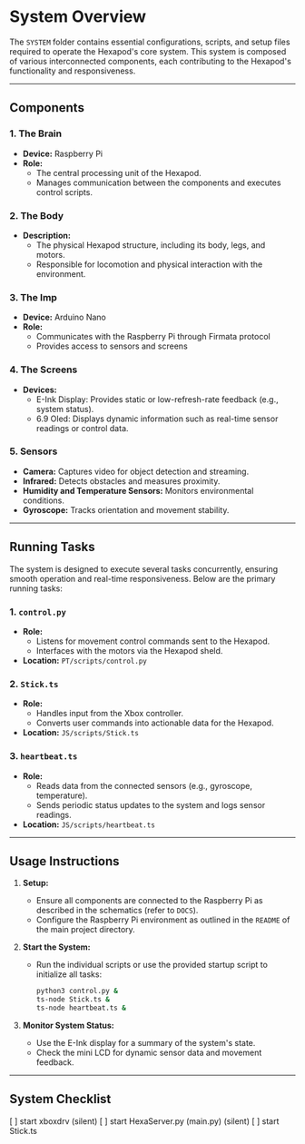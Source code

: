 # System Overview

The `SYSTEM` folder contains essential configurations, scripts, and setup files required to operate the Hexapod's core system. This system is composed of various interconnected components, each contributing to the Hexapod's functionality and responsiveness.

---

## Components

### 1. **The Brain**
- **Device:** Raspberry Pi
- **Role:**
  - The central processing unit of the Hexapod.
  - Manages communication between the components and executes control scripts.

### 2. **The Body**
- **Description:**
  - The physical Hexapod structure, including its body, legs, and motors.
  - Responsible for locomotion and physical interaction with the environment.

### 3. **The Imp**
- **Device:** Arduino Nano
- **Role:**
  - Communicates with the Raspberry Pi through Firmata protocol
  - Provides access to sensors and screens

### 4. **The Screens**
- **Devices:**
  - E-Ink Display: Provides static or low-refresh-rate feedback (e.g., system status).
  - 6.9 Oled: Displays dynamic information such as real-time sensor readings or control data.

### 5. **Sensors**
- **Camera:** Captures video for object detection and streaming.
- **Infrared:** Detects obstacles and measures proximity.
- **Humidity and Temperature Sensors:** Monitors environmental conditions.
- **Gyroscope:** Tracks orientation and movement stability.

---

## Running Tasks

The system is designed to execute several tasks concurrently, ensuring smooth operation and real-time responsiveness. Below are the primary running tasks:

### 1. **`control.py`**
- **Role:**
  - Listens for movement control commands sent to the Hexapod.
  - Interfaces with the motors via the Hexapod sheld.
- **Location:** `PT/scripts/control.py`

### 2. **`Stick.ts`**
- **Role:**
  - Handles input from the Xbox controller.
  - Converts user commands into actionable data for the Hexapod.
- **Location:** `JS/scripts/Stick.ts`

### 3. **`heartbeat.ts`**
- **Role:**
  - Reads data from the connected sensors (e.g., gyroscope, temperature).
  - Sends periodic status updates to the system and logs sensor readings.
- **Location:** `JS/scripts/heartbeat.ts`

---

## Usage Instructions

1. **Setup:**
   - Ensure all components are connected to the Raspberry Pi as described in the schematics (refer to `DOCS`).
   - Configure the Raspberry Pi environment as outlined in the `README` of the main project directory.

2. **Start the System:**
   - Run the individual scripts or use the provided startup script to initialize all tasks:
     ```bash
     python3 control.py &
     ts-node Stick.ts &
     ts-node heartbeat.ts &
     ```

3. **Monitor System Status:**
   - Use the E-Ink display for a summary of the system's state.
   - Check the mini LCD for dynamic sensor data and movement feedback.

---

## System Checklist

[ ] start xboxdrv (silent)
[ ] start HexaServer.py (main.py) (silent)
[ ] start Stick.ts